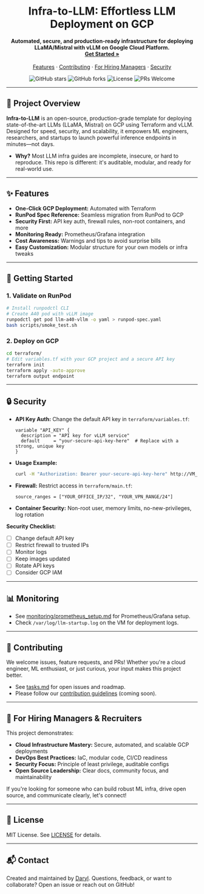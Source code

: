 <h1 align="center">Infra-to-LLM: Effortless LLM Deployment on GCP</h1>

<p align="center">
  <b>Automated, secure, and production-ready infrastructure for deploying LLaMA/Mistral with vLLM on Google Cloud Platform.</b>
  <br>
  <a href="#getting-started"><strong>Get Started »</strong></a>
  <br>
  <br>
  <a href="#features">Features</a>
  ·
  <a href="#contributing">Contributing</a>
  ·
  <a href="#for-hiring-managers--recruiters">For Hiring Managers</a>
  ·
  <a href="#security">Security</a>
</p>

<p align="center">
  <img alt="GitHub stars" src="https://img.shields.io/github/stars/daryllundy/infra_llm_runpod_gcp?style=social">
  <img alt="GitHub forks" src="https://img.shields.io/github/forks/daryllundy/infra_llm_runpod_gcp?style=social">
  <img alt="License" src="https://img.shields.io/badge/license-MIT-blue.svg">
  <img alt="PRs Welcome" src="https://img.shields.io/badge/PRs-welcome-brightgreen.svg">
</p>

---

## 🚀 Project Overview

**Infra-to-LLM** is an open-source, production-grade template for deploying state-of-the-art LLMs (LLaMA, Mistral) on GCP using Terraform and vLLM. Designed for speed, security, and scalability, it empowers ML engineers, researchers, and startups to launch powerful inference endpoints in minutes—not days.

- **Why?** Most LLM infra guides are incomplete, insecure, or hard to reproduce. This repo is different: it's auditable, modular, and ready for real-world use.

---

## ✨ Features

- **One-Click GCP Deployment:** Automated with Terraform
- **RunPod Spec Reference:** Seamless migration from RunPod to GCP
- **Security First:** API key auth, firewall rules, non-root containers, and more
- **Monitoring Ready:** Prometheus/Grafana integration
- **Cost Awareness:** Warnings and tips to avoid surprise bills
- **Easy Customization:** Modular structure for your own models or infra tweaks

---

## 🏁 Getting Started

### 1. Validate on RunPod

```bash
# Install runpodctl CLI
# Create A40 pod with vLLM image
runpodctl get pod llm-a40-vllm -o yaml > runpod-spec.yaml
bash scripts/smoke_test.sh
```

### 2. Deploy on GCP

```bash
cd terraform/
# Edit variables.tf with your GCP project and a secure API key
terraform init
terraform apply -auto-approve
terraform output endpoint
```

---

## 🔒 Security

- **API Key Auth:** Change the default API key in `terraform/variables.tf`:
  ```hcl
  variable "API_KEY" {
    description = "API key for vLLM service"
    default     = "your-secure-api-key-here"  # Replace with a strong, unique key
  }
  ```
- **Usage Example:**
  ```bash
  curl -H "Authorization: Bearer your-secure-api-key-here" http://VM_IP:8000/v1/chat/completions
  ```
- **Firewall:** Restrict access in `terraform/main.tf`:
  ```hcl
  source_ranges = ["YOUR_OFFICE_IP/32", "YOUR_VPN_RANGE/24"]
  ```
- **Container Security:** Non-root user, memory limits, no-new-privileges, log rotation

**Security Checklist:**
- [ ] Change default API key
- [ ] Restrict firewall to trusted IPs
- [ ] Monitor logs
- [ ] Keep images updated
- [ ] Rotate API keys
- [ ] Consider GCP IAM

---

## 📊 Monitoring

- See [monitoring/prometheus_setup.md](monitoring/prometheus_setup.md) for Prometheus/Grafana setup.
- Check `/var/log/llm-startup.log` on the VM for deployment logs.

---

## 🤝 Contributing

We welcome issues, feature requests, and PRs!
Whether you're a cloud engineer, ML enthusiast, or just curious, your input makes this project better.

- See [tasks.md](tasks.md) for open issues and roadmap.
- Please follow our [contribution guidelines](CONTRIBUTING.md) (coming soon).

---

## 💼 For Hiring Managers & Recruiters

This project demonstrates:
- **Cloud Infrastructure Mastery:** Secure, automated, and scalable GCP deployments
- **DevOps Best Practices:** IaC, modular code, CI/CD readiness
- **Security Focus:** Principle of least privilege, auditable configs
- **Open Source Leadership:** Clear docs, community focus, and maintainability

If you're looking for someone who can build robust ML infra, drive open source, and communicate clearly, let's connect!

---

## 📝 License

MIT License. See [LICENSE](LICENSE) for details.

---

## 📬 Contact

Created and maintained by [Daryl](https://github.com/daryllundy).
Questions, feedback, or want to collaborate? Open an issue or reach out on GitHub!
